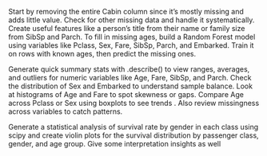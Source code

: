 Start by removing the entire Cabin column since it’s mostly missing and adds little value. Check for other missing data and handle it systematically. Create useful features like a person’s title from their name or family size from SibSp and Parch. To fill in missing ages, build a Random Forest model using variables like Pclass, Sex, Fare, SibSp, Parch, and Embarked. Train it on rows with known ages, then predict the missing ones. 

Generate quick summary stats with .describe() to view ranges, averages, and outliers for numeric variables like Age, Fare, SibSp, and Parch. Check the distribution of Sex and Embarked to understand sample balance. Look at histograms of Age and Fare to spot skewness or gaps. Compare Age across Pclass or Sex using boxplots to see trends . Also review missingness across variables to catch patterns. 

Generate a statistical analysis of survival rate by gender in each class using scipy and create violin plots for the survival distribution by passenger class, gender, and age group. Give some interpretation insights as well
